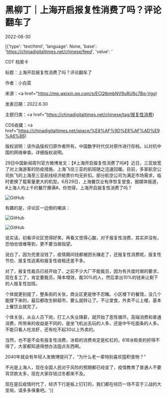 # 黑柳丁｜上海开启报复性消费了吗？评论翻车了

2022-06-30

[{'type': 'text/html', 'language': None, 'base': 'https://chinadigitaltimes.net/chinese/feed', 'value': '

CDT 档案卡

标题：上海开启报复性消费了吗？评论翻车了

作者：小白菜

来源：<a href="https://mp.weixin.qq.com/s/ECQtbmbNV9uRU6c7Bq-Vgg)

发表日期：2022.6.30

主题归类：<a href="https://chinadigitaltimes.net/chinese/tag/报复性消费)

CDS收藏：<a href="https://chinadigitaltimes.net/space/%E8%AF%9D%E8%AF%AD%E9%A6%86)

版权说明：该作品版权归原作者所有。中国数字时代仅对原作进行存档，以对抗中国的网络审查。详细版权说明。





29日中国新闻周刊官方微博发文：【#上海开启报复性消费了吗#】近日，三亚放宽了对上海游客的防疫措施，上海飞往三亚的航班随之迅速回暖。目前，多家航空公司执飞的上海至三亚航线经济舱票价均无折扣。部分航空公司为满足市场需求，临时更换了载客量更大的机型。6月29日，上海餐饮业有序恢复堂食，据媒体报道，#上海人均上千的餐厅爆满#。你觉得，上海开启报复性消费了吗？

![GitHub](https://chinadigitaltimes.net/chinese/files/2022/06/post-683696-62bd7283aff22.png)

有趣的是，评论区一边倒的嘲讽：

![GitHub](https://chinadigitaltimes.net/chinese/files/2022/06/post-683696-62bd7283c8b92.png)

![GitHub](https://chinadigitaltimes.net/chinese/files/2022/06/post-683696-62bd7283e1161.png)

说实话，初看评论区觉得好笑，再看又觉得心酸，对于报复性消费，其实并没有，恐怕也很难等到，更不要当做指望。

说白了，因为兜里没钱了，疫情期间钱都被团长赚走了，还报复性消费呢，报复性节俭、报复性逃离和报复性收租还差不多。

对了，报复性裁员已经开始了，之前不少大厂不能裁员，因为有共度时艰的要求，现在复工了，肯定要裁员，降本增效，裁30%的人，然后拿出10%的钱来让剩下的人报复性加班。

个体就更别提了，整条街的关张，商业区更是惨不忍睹。小区楼下的餐馆，没几个能撑下来的，最后都改生鲜超市，要么就转让了。不让堂食，外卖不让上楼，基本上餐饮业就完了。

个体关张，从业人员下岗，打工人失业降薪，就开始了恶性循环。高端消费和普通消费，所带来的收益是不同的，是坐飞机出去玩的人多，还是中午吃面条的人多。不能只看人吃龙虾，还有吃不起30以上外卖的。

当然，也不是不会有报复性消费，冰柜的消费肯定是杠杠的，618冰柜卖的好得不得了，大家都知道得想办法囤点东西啊。

2040年就会有年轻人发微博提问了，“为什么老一辈特别喜欢囤积食物？”

不光是上海人，现在全国人民对于风险的预期都已经变了，疫情教育了普通人不要背贷款太多，现在大家存钱过冬都来不及。

现在是后疫情时代了，经济下行是板上钉钉的，我们都在经历一场不亚于三战的大变局，请多多保重吧。'}]